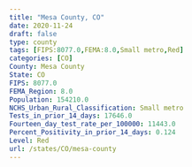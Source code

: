 ```yaml
---
title: "Mesa County, CO"
date: 2020-11-24
draft: false
type: county
tags: [FIPS:8077.0,FEMA:8.0,Small metro,Red]
categories: [CO]
County: Mesa County
State: CO
FIPS: 8077.0
FEMA_Region: 8.0
Population: 154210.0
NCHS_Urban_Rural_Classification: Small metro
Tests_in_prior_14_days: 17646.0
Fourteen_day_test_rate_per_100000: 11443.0
Percent_Positivity_in_prior_14_days: 0.124
Level: Red
url: /states/CO/mesa-county
---
```



